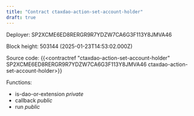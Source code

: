 ```yaml
---
title: "Contract ctaxdao-action-set-account-holder"
draft: true
---
```

Deployer: SP2XCME6ED8RERGR9R7YDZW7CA6G3F113Y8JMVA46


 



Block height: 503144 (2025-01-23T14:53:02.000Z)

Source code: {{<contractref "ctaxdao-action-set-account-holder" SP2XCME6ED8RERGR9R7YDZW7CA6G3F113Y8JMVA46 ctaxdao-action-set-account-holder>}}

Functions:

* is-dao-or-extension _private_
* callback _public_
* run _public_
